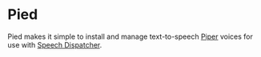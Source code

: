 # Pied

Pied makes it simple to install and manage text-to-speech [Piper](https://github.com/rhasspy/piper) voices for use with [Speech Dispatcher](https://freebsoft.org/speechd).
